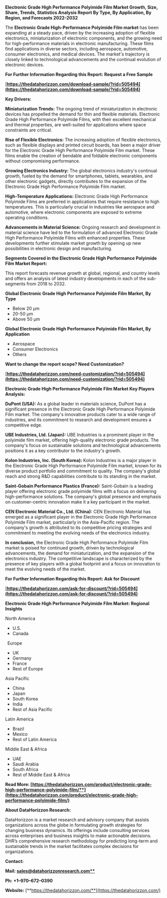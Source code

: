 ﻿**Electronic Grade High Performance Polyimide Film  Market Growth, Size, Share, Trends, Statistics Analysis Report By Type, By Application, By Region, and Forecasts 2022-2032**

The **Electronic Grade High-Performance Polyimide Film market** has been expanding at a steady pace, driven by the increasing adoption of flexible electronics, miniaturization of electronic components, and the growing need for high-performance materials in electronic manufacturing. These films find applications in diverse sectors, including aerospace, automotive, consumer electronics, and medical devices. The market's trajectory is closely linked to technological advancements and the continual evolution of electronic devices. 

**For Further Information Regarding this Report: Request a Free Sample**	

[**https://thedatahorizzon.com/download-sample/?rid=505494](https://thedatahorizzon.com/download-sample/?rid=505494)** 

**Key Drivers:**

**Miniaturization Trends:** The ongoing trend of miniaturization in electronic devices has propelled the demand for thin and flexible materials. Electronic Grade High Performance Polyimide Films, with their excellent mechanical and thermal properties, are well-suited for applications where space constraints are critical.

**Rise of Flexible Electronics:** The increasing adoption of flexible electronics, such as flexible displays and printed circuit boards, has been a major driver for the Electronic Grade High Performance Polyimide Film market. These films enable the creation of bendable and foldable electronic components without compromising performance.

**Growing Electronics Industry:** The global electronics industry's continual growth, fueled by the demand for smartphones, tablets, wearables, and other electronic gadgets, directly contributes to the expansion of the Electronic Grade High Performance Polyimide Film market.

**High-Temperature Applications:** Electronic Grade High Performance Polyimide Films are preferred in applications that require resistance to high temperatures. This is particularly crucial in industries like aerospace and automotive, where electronic components are exposed to extreme operating conditions.

**Advancements in Material Science:** Ongoing research and development in material science have led to the formulation of advanced Electronic Grade High Performance Polyimide Films with enhanced properties. These developments further stimulate market growth by opening up new possibilities in electronic design and manufacturing. 

**Segments Covered in the Electronic Grade High Performance Polyimide Film Market Report:** 

This report forecasts revenue growth at global, regional, and country levels and offers an analysis of latest industry developments in each of the sub-segments from 2018 to 2032.

**Global Electronic Grade High Performance Polyimide Film Market, By Type**

- Below 20 µm
- 20-50 µm
- Above 50 µm

**Global Electronic Grade High Performance Polyimide Film Market, By Application**

- Aerospace
- Consumer Electronics
- Others

**Want to change the report scope? Need Customization?**

[**https://thedatahorizzon.com/need-customization/?rid=505494](https://thedatahorizzon.com/need-customization/?rid=505494)** 

**Electronic Grade High Performance Polyimide Film Market Key Players Analysis:**

**DuPont (USA):** As a global leader in materials science, DuPont has a significant presence in the Electronic Grade High Performance Polyimide Film market. The company's innovative products cater to a wide range of industries, and its commitment to research and development ensures a competitive edge.

**UBE Industries, Ltd. (Japan):** UBE Industries is a prominent player in the polyimide film market, offering high-quality electronic grade products. The company's focus on sustainable solutions and technological advancements positions it as a key contributor to the industry's growth.

**Kolon Industries, Inc. (South Korea):** Kolon Industries is a major player in the Electronic Grade High Performance Polyimide Film market, known for its diverse product portfolio and commitment to quality. The company's global reach and strong R&D capabilities contribute to its standing in the market.

**Saint-Gobain Performance Plastics (France):** Saint-Gobain is a leading player offering electronic grade polyimide films with a focus on delivering high-performance solutions. The company's global presence and emphasis on customer-centric innovation make it a key participant in the market.

**CEN Electronic Material Co., Ltd. (China):** CEN Electronic Material has emerged as a significant player in the Electronic Grade High Performance Polyimide Film market, particularly in the Asia-Pacific region. The company's growth is attributed to its competitive pricing strategies and commitment to meeting the evolving needs of the electronics industry.

**In conclusion,** the Electronic Grade High Performance Polyimide Film market is poised for continued growth, driven by technological advancements, the demand for miniaturization, and the expansion of the electronics industry. The competitive landscape is characterized by the presence of key players with a global footprint and a focus on innovation to meet the evolving needs of the market.

**For Further Information Regarding this Report: Ask for Discount**	

[**https://thedatahorizzon.com/ask-for-discount/?rid=505494](https://thedatahorizzon.com/ask-for-discount/?rid=505494)**  

**Electronic Grade High Performance Polyimide Film Market: Regional Insights**

North America

- U.S.
- Canada

` `Europe

- UK
- Germany
- France
- Rest of Europe

Asia Pacific

- China
- Japan
- South Korea
- India
- Rest of Asia Pacific

Latin America

- Brazil
- Mexico
- Rest of Latin America

Middle East & Africa

- UAE
- Saudi Arabia
- South Africa
- Rest of Middle East & Africa

**Read More: [https://thedatahorizzon.com/product/electronic-grade-high-performance-polyimide-film/**](https://thedatahorizzon.com/product/electronic-grade-high-performance-polyimide-film/)** 

**About DataHorizzon Research:**

DataHorizzon is a market research and advisory company that assists organizations across the globe in formulating growth strategies for changing business dynamics. Its offerings include consulting services across enterprises and business insights to make actionable decisions. DHR’s comprehensive research methodology for predicting long-term and sustainable trends in the market facilitates complex decisions for organizations.

**Contact:**

**Mail: [sales@datahorizzonresearch.com**](mailto:sales@datahorizzonresearch.com)**

**Ph:** **+1–970–672–0390**

**Website:** [**https://thedatahorizzon.com/**](https://thedatahorizzon.com/)
